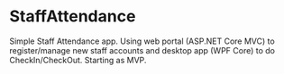 # StaffAttendance
Simple Staff Attendance app. Using web portal (ASP.NET Core MVC) to register/manage new staff accounts and desktop app (WPF Core) to do CheckIn/CheckOut. Starting as MVP.
